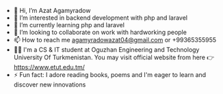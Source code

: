 - 👋 Hi, I’m Azat Agamyradow
- 👀 I’m interested in backend development with php and laravel
- 🌱 I’m currently learning php and laravel
- 💞️ I’m looking to collaborate on work with hardworking people
- 📫 How to reach me agamyradowazat04@gmail.com or +99365355955
- 👨‍🎓 I'm a CS & IT student at Oguzhan Engineering and Technology University Of Turkmenistan. You may visit official website from here 👉 https://www.etut.edu.tm/
- ⚡ Fun fact: I adore reading books, poems and I'm eager to learn and discover new innovations

<!---
azathub/azathub is a ✨ special ✨ repository because its `README.md` (this file) appears on your GitHub profile.
You can click the Preview link to take a look at your changes.
--->
